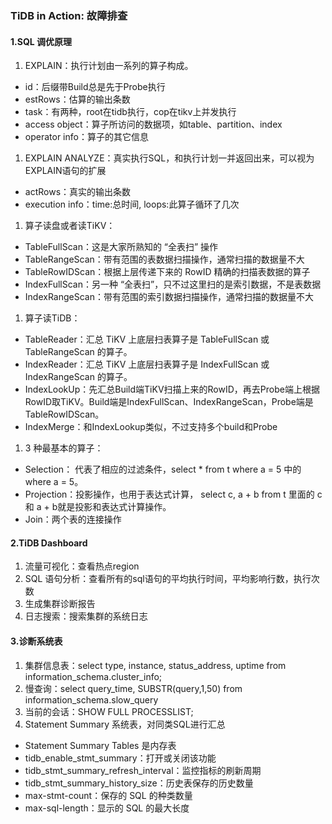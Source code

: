 ### TiDB in Action: 故障排查

#### 1.SQL 调优原理
1. EXPLAIN：执行计划由一系列的算子构成。
  * id：后缀带Build总是先于Probe执行
  * estRows：估算的输出条数
  * task：有两种，root在tidb执行，cop在tikv上并发执行
  * access object：算子所访问的数据项，如table、partition、index
  * operator info：算子的其它信息
1. EXPLAIN ANALYZE：真实执行SQL，和执行计划一并返回出来，可以视为EXPLAIN语句的扩展
  * actRows：真实的输出条数
  * execution info：time:总时间, loops:此算子循环了几次
1. 算子读盘或者读TiKV：
  * TableFullScan：这是大家所熟知的 “全表扫” 操作
  * TableRangeScan：带有范围的表数据扫描操作，通常扫描的数据量不大
  * TableRowIDScan：根据上层传递下来的 RowID 精确的扫描表数据的算子
  * IndexFullScan：另一种 “全表扫”，只不过这里扫的是索引数据，不是表数据
  * IndexRangeScan：带有范围的索引数据扫描操作，通常扫描的数据量不大
1. 算子读TiDB：
  * TableReader：汇总 TiKV 上底层扫表算子是 TableFullScan 或 TableRangeScan 的算子。
  * IndexReader：汇总 TiKV 上底层扫表算子是 IndexFullScan 或 IndexRangeScan 的算子。
  * IndexLookUp：先汇总Build端TiKV扫描上来的RowID，再去Probe端上根据RowID取TiKV。Build端是IndexFullScan、IndexRangeScan，Probe端是TableRowIDScan。
  * IndexMerge：和IndexLookup类似，不过支持多个build和Probe
1. 3 种最基本的算子：
  * Selection： 代表了相应的过滤条件，select * from t where a = 5 中的 where a = 5。
  * Projection：投影操作，也用于表达式计算， select c, a + b from t 里面的 c 和 a + b就是投影和表达式计算操作。
  * Join：两个表的连接操作
  
#### 2.TiDB Dashboard
1. 流量可视化：查看热点region
1. SQL 语句分析：查看所有的sql语句的平均执行时间，平均影响行数，执行次数
1. 生成集群诊断报告
1. 日志搜索：搜索集群的系统日志

#### 3.诊断系统表
1. 集群信息表：select type, instance, status_address, uptime from information_schema.cluster_info;
1. 慢查询：select query_time, SUBSTR(query,1,50) from information_schema.slow_query
1. 当前的会话：SHOW FULL PROCESSLIST;
1. Statement Summary 系统表，对同类SQL进行汇总
  * Statement Summary Tables 是内存表
  * tidb_enable_stmt_summary：打开或关闭该功能
  * tidb_stmt_summary_refresh_interval：监控指标的刷新周期
  * tidb_stmt_summary_history_size：历史表保存的历史数量
  * max-stmt-count：保存的 SQL 的种类数量
  * max-sql-length：显示的 SQL 的最大长度
  